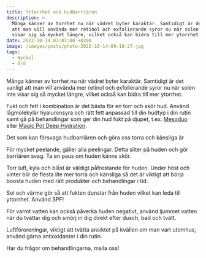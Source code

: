 ```yaml
---
title: Yttorrhet och hudbarriären
description: >-
  Många känner av torrhet nu när vädret byter karaktär. Samtidigt är det vanligt
  att man vill använda mer retinol och exfolierande syror nu när solen inte
  visar sig så mycket längre, vilket också kan bidra till mer ytorrhet. 
date: 2022-10-14 07:07:00 +0200
image: /images/posts/photo-2022-10-14-09-18-27.jpg
tags:
  - Nyckel
  - Ord
---
```

M&aring;nga känner av torrhet nu när vädret byter karaktär. Samtidigt är det vanligt att man vill använda mer retinol och exfolierande syror nu när solen inte visar sig s&aring; mycket längre, vilket ocks&aring; kan bidra till mer ytorrhet.

Fukt och fett i kombination är det bästa för en torr och skör hud. Använd l&aring;gmolekylär hyaluronsyra och rätt fett anpassad till din hudtyp i din rutin samt g&aring; p&aring; behandlingar som ger din hud fukt p&aring; djupet, t.ex. [Mesoduo](/behandlingar/mesoduo/) eller [Magic Pot Deep Hydration](/ansiktsbehandlingar-magic-pot/).

Det som kan försvaga hudbarriären och göra oss torra och känsliga är

För mycket peelande, gäller alla peelingar. Detta sliter p&aring; huden och gör barriären svag. Ta en paus om huden känns skör.

Torr luft, kyla och bl&aring;st är väldigt p&aring;frestande för huden. Under höst och vinter blir de flesta lite mer torra och känsliga s&aring; det är viktigt att börja boosta huden med rätt produkter och behandlingar i tid.

Sol och värme gör s&aring; att fukten dunstar fr&aring;n huden vilket kan leda till yttorrhet. Använd SPF\!

För varmt vatten kan ocks&aring; p&aring;verka huden negativt, använd ljummet vatten när du tvättar dig och smörj in dig direkt efter dusch, bad och tvätt.

Luftföroreningar, viktigt att tvätta ansiktet p&aring; kvällen om man vart utomhus, använd gärna antioxidanter i din rutin.

Har du fr&aring;gor om behandlingarna, maila oss\!

&nbsp;